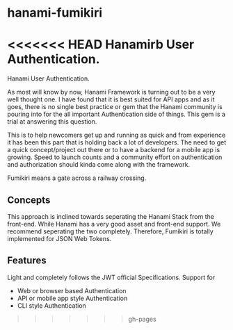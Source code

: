 # hanami-fumikiri
<<<<<<< HEAD
Hanamirb User Authentication.  
=======
Hanami User Authentication.  

As most will know by now, Hanami Framework is turning out to be a very well thought one.
I have found that it is best suited for API apps and as it goes, there is no single best practice or gem that the Hanami community is pouring into for the all important Authentication side of things. This gem is a trial at answering this question.

This is to help newcomers get up and running as quick and from experience it has been this part that is holding back a lot of developers. The need to get a quick concept/project out there or to have a backend for a mobile app is growing. Speed to launch counts and a community effort on authentication and authorization should kinda come along with the framework.

Fumikiri means a gate across a railway crossing.

## Concepts
This approach is inclined towards seperating the Hanami Stack from the front-end. While Hanami has a very good asset and front-end support. We recommend seperating the two completely. Therefore, Fumikiri is totally implemented for JSON Web Tokens.

## Features
Light and completely follows the JWT official Specifications.
Support for
- Web or browser based Authentication
- API or mobile app style Authentication
- CLI style  Authentication
>>>>>>> gh-pages
